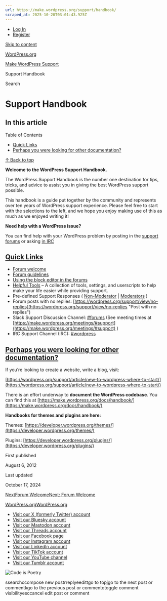 ```yaml
---
url: https://make.wordpress.org/support/handbook/
scraped_at: 2025-10-20T03:01:43.925Z
---
```


- [Log In](https://login.wordpress.org/?redirect_to=https%3A%2F%2Fmake.wordpress.org%2Fsupport%2Fhandbook%2F&locale=en_US)
- [Register](https://login.wordpress.org/register?locale=en_US)

[Skip to content](https://make.wordpress.org/support/handbook/#wp--skip-link--target)

[WordPress.org](https://wordpress.org/)

[Make WordPress Support](https://make.wordpress.org/support)

Support Handbook

Search

# Support Handbook

## In this article

Table of Contents

- [Quick Links](https://make.wordpress.org/support/handbook/#quick-links)
- [Perhaps you were looking for other documentation?](https://make.wordpress.org/support/handbook/#perhaps-you-were-looking-for-other-documentation)

[↑ Back to top](https://make.wordpress.org/support/handbook/#wp--skip-link--target)

**Welcome to the WordPress Support Handbook.**

The WordPress Support Handbook is the number one destination for tips, tricks, and advice to assist you in giving the best WordPress support possible.

This handbook is a guide put together by the community and represents over ten years of WordPress support experience. Please feel free to start with the selections to the left, and we hope you enjoy making use of this as much as we enjoyed writing it!

**Need help with a WordPress issue?**

You can find help with your WordPress problem by posting in the [support forums](https://wordpress.org/support/) or asking [in IRC](https://make.wordpress.org/support/irc-support-channel/)

## [Quick Links](https://make.wordpress.org/support/handbook/\#quick-links)

- [Forum welcome](https://wordpress.org/support/welcome/)
- [Forum guidelines](https://wordpress.org/support/guidelines/)
- [Using the block editor in the forums](https://wordpress.org/support/forum-user-guide/block-editor/)
- [Helpful Tools](https://make.wordpress.org/support/handbook/appendix/helpful-tools/) – A collection of tools, settings, and userscripts to help make your life easier while providing support.
- Pre-defined Support Responses ( [Non-Moderator](https://make.wordpress.org/support/handbook/giving-good-support/pre-defined-replies/) \| [Moderators](https://make.wordpress.org/support/handbook/contributing-to-the-wordpress-forums/stock-answers/) )
- Forum posts with no replies: [https://wordpress.org/support/view/no-replies](https://wordpress.org/support/view/no-replies "Post with no replies")
- Slack Support Discussion Channel: [#forums](https://wordpress.slack.com/?redir=%2Fmessages%2Fforums%2F "Join discussions supporting WordPress") (See meeting times at [https://make.wordpress.org/meetings/#support](https://make.wordpress.org/meetings/#support) )
- IRC Support Channel (IRC): [#wordpress](https://make.wordpress.org/support/handbook/other-support-locations/introduction-to-irc/ "IRC")

## [Perhaps you were looking for other documentation?](https://make.wordpress.org/support/handbook/\#perhaps-you-were-looking-for-other-documentation)

If you’re looking to create a website, write a blog, visit:

[https://wordpress.org/support/article/new-to-wordpress-where-to-start/](https://wordpress.org/support/article/new-to-wordpress-where-to-start/)

There is an effort underway to **document the WordPress codebase**. You can find this at [https://make.wordpress.org/docs/handbook/](https://make.wordpress.org/docs/handbook/)

**Handbooks for themes and plugins are here:**

Themes: [https://developer.wordpress.org/themes/](https://developer.wordpress.org/themes/)

Plugins: [https://developer.wordpress.org/plugins/](https://developer.wordpress.org/plugins/)

First published

August 6, 2012

Last updated

October 17, 2024

[NextForum WelcomeNext: Forum Welcome](https://make.wordpress.org/support/handbook/forum-welcome/)

[WordPress.org](https://wordpress.org/)[WordPress.org](https://wordpress.org/)

- [Visit our X (formerly Twitter) account](https://www.x.com/WordPress)
- [Visit our Bluesky account](https://bsky.app/profile/wordpress.org)
- [Visit our Mastodon account](https://mastodon.world/@WordPress)
- [Visit our Threads account](https://www.threads.net/@wordpress)
- [Visit our Facebook page](https://www.facebook.com/WordPress/)
- [Visit our Instagram account](https://www.instagram.com/wordpress/)
- [Visit our LinkedIn account](https://www.linkedin.com/company/wordpress)
- [Visit our TikTok account](https://www.tiktok.com/@wordpress)
- [Visit our YouTube channel](https://www.youtube.com/wordpress)
- [Visit our Tumblr account](https://wordpress.tumblr.com/)

![Code is Poetry](https://s.w.org/style/images/code-is-poetry-for-dark-bg.svg)

ssearchccompose new postrreplyeedittgo to topjgo to the next post or commentkgo to the previous post or commentotoggle comment visibilityesccancel edit post or comment